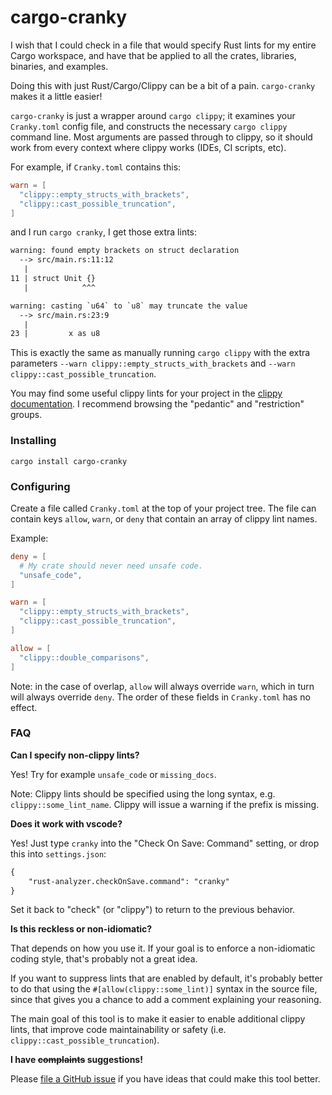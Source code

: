 # cargo-cranky

I wish that I could check in a file that would specify Rust lints for my entire Cargo workspace, and have that be applied to all the crates, libraries, binaries, and examples.

Doing this with just Rust/Cargo/Clippy can be a bit of a pain. `cargo-cranky` makes it a little easier!

`cargo-cranky` is just a wrapper around `cargo clippy`; it examines your `Cranky.toml` config file, and constructs the necessary `cargo clippy` command line. Most arguments are passed through to clippy, so it should work from every context where clippy works (IDEs, CI scripts, etc).

For example, if `Cranky.toml` contains this:

```toml
warn = [
  "clippy::empty_structs_with_brackets",
  "clippy::cast_possible_truncation",
]
```

and I run `cargo cranky`, I get those extra lints:
```txt
warning: found empty brackets on struct declaration
  --> src/main.rs:11:12
   |
11 | struct Unit {}
   |            ^^^
```

```txt
warning: casting `u64` to `u8` may truncate the value
  --> src/main.rs:23:9
   |
23 |         x as u8
```

This is exactly the same as manually running `cargo clippy` with the extra parameters `--warn clippy::empty_structs_with_brackets` and `--warn clippy::cast_possible_truncation`.

You may find some useful clippy lints for your project in the [clippy documentation][clippy-docs]. I recommend browsing the "pedantic" and "restriction" groups.

### Installing

`cargo install cargo-cranky`

### Configuring

Create a file called `Cranky.toml` at the top of your project tree. The file can contain keys `allow`, `warn`, or `deny` that contain an array of clippy lint names.

Example:
```toml
deny = [
  # My crate should never need unsafe code.
  "unsafe_code",
]

warn = [
  "clippy::empty_structs_with_brackets",
  "clippy::cast_possible_truncation",
]

allow = [
  "clippy::double_comparisons",
]
```

Note: in the case of overlap, `allow` will always override `warn`, which in turn will always override `deny`. The order of these fields in `Cranky.toml` has no effect.

### FAQ

**Can I specify non-clippy lints?**

Yes! Try for example `unsafe_code` or `missing_docs`.

Note: Clippy lints should be specified using the long syntax, e.g. `clippy::some_lint_name`. Clippy will issue a warning if the prefix is missing.

**Does it work with vscode?**

Yes! Just type `cranky` into the "Check On Save: Command" setting, or drop this into `settings.json`:
```txt
{
    "rust-analyzer.checkOnSave.command": "cranky"
}
```

Set it back to "check" (or "clippy") to return to the previous behavior.

**Is this reckless or non-idiomatic?**

That depends on how you use it. If your goal is to enforce a non-idiomatic coding style, that's probably not a great idea.

If you want to suppress lints that are enabled by default, it's probably better to do that using the `#[allow(clippy::some_lint)]` syntax in the source file, since that gives you a chance to add a comment explaining your reasoning.

The main goal of this tool is to make it easier to enable additional clippy lints, that improve code maintainability or safety (i.e. `clippy::cast_possible_truncation`).

**I have ~~complaints~~ suggestions!**

Please [file a GitHub issue][github-issue] if you have ideas that could make this tool better.


[github-issue]: https://github.com/ericseppanen/cargo-cranky/issues
[clippy]: https://github.com/rust-lang/rust-clippy#readme
[clippy-docs]: https://rust-lang.github.io/rust-clippy/stable/index.html
